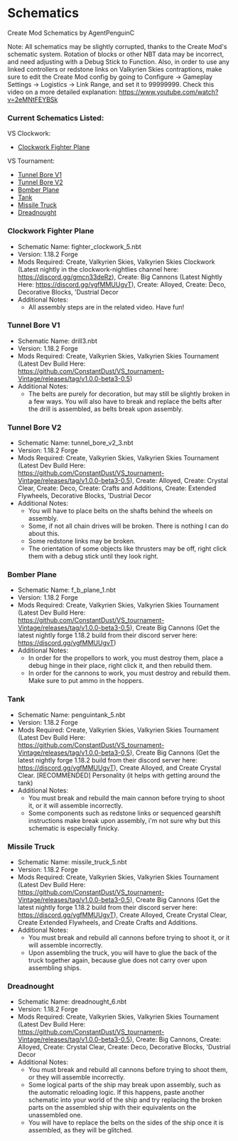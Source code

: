 # Schematics
Create Mod Schematics by AgentPenguinC

Note: All schematics may be slightly corrupted, thanks to the Create Mod's schematic system. Rotation of blocks or other NBT data may be incorrect, and need adjusting with a Debug Stick to Function. Also, in order to use any linked controllers or redstone links on Valkyrien Skies contraptions, make sure to edit the Create Mod config by going to Configure -> Gameplay Settings -> Logistics -> Link Range, and set it to 99999999. Check this video on a more detailed explanation: https://www.youtube.com/watch?v=2eMNtFEYBSk

### Current Schematics Listed:
VS Clockwork:
- [Clockwork Fighter Plane](https://github.com/AgentPenguinC/schems#clockwork-fighter-plane)

VS Tournament:
- [Tunnel Bore V1](https://github.com/AgentPenguinC/schems#tunnel-bore-v1)
- [Tunnel Bore V2](https://github.com/AgentPenguinC/schems#tunnel-bore-v2)
- [Bomber Plane](https://github.com/AgentPenguinC/schems#bomber-plane)
- [Tank](https://github.com/AgentPenguinC/schems#tank)
- [Missile Truck](https://github.com/AgentPenguinC/schems#missile-truck)
- [Dreadnought](https://github.com/AgentPenguinC/schems#dreadnought)

### Clockwork Fighter Plane
- Schematic Name: fighter_clockwork_5.nbt
- Version: 1.18.2 Forge
- Mods Required: Create, Valkyrien Skies, Valkyrien Skies Clockwork (Latest nightly in the clockwork-nightlies channel here: https://discord.gg/gmcn33deRz), Create: Big Cannons (Latest Nightly Here: https://discord.gg/vgfMMUUgvT), Create: Alloyed, Create: Deco, Decorative Blocks, 'Dustrial Decor
- Additional Notes:
  - All assembly steps are in the related video. Have fun!

### Tunnel Bore V1
- Schematic Name: drill3.nbt
- Version: 1.18.2 Forge
- Mods Required: Create, Valkyrien Skies, Valkyrien Skies Tournament (Latest Dev Build Here: https://github.com/ConstantDust/VS_tournament-Vintage/releases/tag/v1.0.0-beta3-0.5)
- Additional Notes:
  - The belts are purely for decoration, but may still be slightly broken in a few ways. You will also have to break and replace the belts after the drill is assembled, as belts break upon assembly.
  
### Tunnel Bore V2
- Schematic Name: tunnel_bore_v2_3.nbt
- Version: 1.18.2 Forge
- Mods Required: Create, Valkyrien Skies, Valkyrien Skies Tournament (Latest Dev Build Here: https://github.com/ConstantDust/VS_tournament-Vintage/releases/tag/v1.0.0-beta3-0.5), Create: Alloyed, Create: Crystal Clear, Create: Deco, Create: Crafts and Additions, Create: Extended Flywheels, Decorative Blocks, 'Dustrial Decor
- Additional Notes:
  - You will have to place belts on the shafts behind the wheels on assembly.
  - Some, if not all chain drives will be broken. There is nothing I can do about this.
  - Some redstone links may be broken.
  - The orientation of some objects like thrusters may be off, right click them with a debug stick until they look right.
  
### Bomber Plane
- Schematic Name: f_b_plane_1.nbt 
- Version: 1.18.2 Forge
- Mods Required: Create, Valkyrien Skies, Valkyrien Skies Tournament (Latest Dev Build Here: https://github.com/ConstantDust/VS_tournament-Vintage/releases/tag/v1.0.0-beta3-0.5), Create Big Cannons (Get the latest nightly forge 1.18.2 build from their discord server here: https://discord.gg/vgfMMUUgvT)
- Additional Notes:
  - In order for the propellors to work, you must destroy them, place a debug hinge in their place, right click it, and then rebuild them.
  - In order for the cannons to work, you must destroy and rebuild them. Make sure to put ammo in the hoppers.

### Tank
- Schematic Name: penguintank_5.nbt
- Version: 1.18.2 Forge
- Mods Required: Create, Valkyrien Skies, Valkyrien Skies Tournament (Latest Dev Build Here: https://github.com/ConstantDust/VS_tournament-Vintage/releases/tag/v1.0.0-beta3-0.5), Create Big Cannons (Get the latest nightly forge 1.18.2 build from their discord server here: https://discord.gg/vgfMMUUgvT), Create Alloyed, and Create Crystal Clear. [RECOMMENDED] Personality (it helps with getting around the tank)
- Additional Notes:
  - You must break and rebuild the main cannon before trying to shoot it, or it will assemble incorrectly.
  - Some components such as redstone links or sequenced gearshift instructions make break upon assembly, i'm not sure why but this schematic is especially finicky.
  
### Missile Truck
- Schematic Name: missile_truck_5.nbt
- Version: 1.18.2 Forge
- Mods Required: Create, Valkyrien Skies, Valkyrien Skies Tournament (Latest Dev Build Here: https://github.com/ConstantDust/VS_tournament-Vintage/releases/tag/v1.0.0-beta3-0.5), Create Big Cannons (Get the latest nightly forge 1.18.2 build from their discord server here: https://discord.gg/vgfMMUUgvT), Create Alloyed, Create Crystal Clear, Create Extended Flywheels, and Create Crafts and Additions.
- Additional Notes:
  - You must break and rebuild all cannons before trying to shoot it, or it will assemble incorrectly.
  - Upon assembling the truck, you will have to glue the back of the truck together again, because glue does not carry over upon assembling ships.

### Dreadnought
- Schematic Name: dreadnought_6.nbt
- Version: 1.18.2 Forge
- Mods Required: Create, Valkyrien Skies, Valkyrien Skies Tournament (Latest Dev Build Here: https://github.com/ConstantDust/VS_tournament-Vintage/releases/tag/v1.0.0-beta3-0.5), Create: Big Cannons, Create: Alloyed, Create: Crystal Clear, Create: Deco, Decorative Blocks, 'Dustrial Decor
- Additional Notes:
  - You must break and rebuild all cannons before trying to shoot them, or they will assemble incorrectly.
  - Some logical parts of the ship may break upon assembly, such as the automatic reloading logic. If this happens, paste another schematic into your world of the ship and try replacing the broken parts on the assembled ship with their equivalents on the unassembled one.
  - You will have to replace the belts on the sides of the ship once it is assembled, as they will be glitched.

